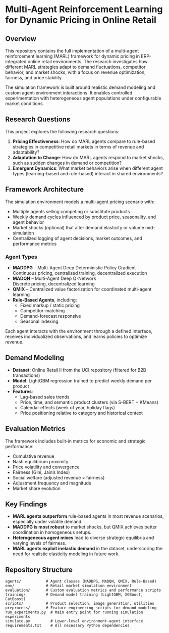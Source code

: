 # Multi-Agent Reinforcement Learning for Dynamic Pricing in Online Retail

## Overview

This repository contains the full implementation of a multi-agent reinforcement learning (MARL) framework for dynamic pricing in ERP-integrated online retail environments. The research investigates how different MARL strategies adapt to demand fluctuations, competitor behavior, and market shocks, with a focus on revenue optimization, fairness, and price stability.

The simulation framework is built around realistic demand modeling and custom agent-environment interactions. It enables controlled experimentation with heterogeneous agent populations under configurable market conditions.

## Research Questions

This project explores the following research questions:

1. **Pricing Effectiveness**: How do MARL agents compare to rule-based strategies in competitive retail markets in terms of revenue and adaptability?
2. **Adaptation to Change**: How do MARL agents respond to market shocks, such as sudden changes in demand or competition?
3. **Emergent Dynamics**: What market behaviors arise when different agent types (learning-based and rule-based) interact in shared environments?

## Framework Architecture

The simulation environment models a multi-agent pricing scenario with:

- Multiple agents selling competing or substitute products
- Weekly demand cycles influenced by product price, seasonality, and agent behavior
- Market shocks (optional) that alter demand elasticity or volume mid-simulation
- Centralized logging of agent decisions, market outcomes, and performance metrics

### Agent Types

- **MADDPG** – Multi-Agent Deep Deterministic Policy Gradient  
  Continuous pricing, centralized training, decentralized execution  
- **MADQN** – Multi-Agent Deep Q-Network  
  Discrete pricing, decentralized learning  
- **QMIX** – Centralized value factorization for coordinated multi-agent learning  
- **Rule-Based Agents**, including:  
  - Fixed markup / static pricing  
  - Competitor-matching  
  - Demand-forecast responsive  
  - Seasonal indexing  

Each agent interacts with the environment through a defined interface, receives individualized observations, and learns policies to optimize revenue.

## Demand Modeling

- **Dataset**: Online Retail II from the UCI repository (filtered for B2B transactions)
- **Model**: LightGBM regression trained to predict weekly demand per product
- **Features**:
  - Lag-based sales trends
  - Price, time, and semantic product clusters (via S-BERT + KMeans)
  - Calendar effects (week of year, holiday flags)
  - Price positioning relative to category and historical context

## Evaluation Metrics

The framework includes built-in metrics for economic and strategic performance:

- Cumulative revenue  
- Nash equilibrium proximity  
- Price volatility and convergence  
- Fairness (Gini, Jain’s Index)  
- Social welfare (adjusted revenue × fairness)  
- Adjustment frequency and magnitude  
- Market share evolution  

## Key Findings

- **MARL agents outperform** rule-based agents in most revenue scenarios, especially under volatile demand.
- **MADDPG is most robust** to market shocks, but QMIX achieves better coordination in homogeneous setups.
- **Heterogeneous agent mixes** lead to diverse strategic equilibria and varying levels of fairness.
- **MARL agents exploit inelastic demand** in the dataset, underscoring the need for realistic elasticity modeling in future work.

## Repository Structure

```plaintext
agents/           # Agent classes (MADDPG, MADQN, QMIX, Rule-Based)
env/              # Retail market simulation environment
evaluation/       # Custom evaluation metrics and performance scripts
training/         # Demand model training (LightGBM, XGBoost, CatBoost)
scripts/          # Product selection, image generation, utilities
preprocess/       # Feature engineering scripts for demand modeling
run_experiments.py  # Main entry point for running simulation experiments
simulate.py         # Lower-level environment-agent interface
requirements.txt    # All necessary Python dependencies